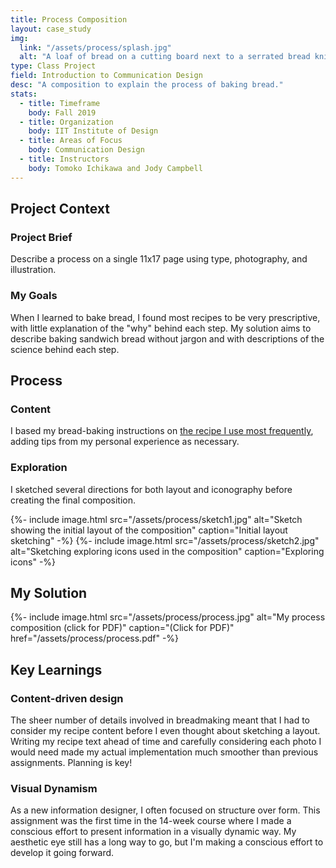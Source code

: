 ```yaml
---
title: Process Composition
layout: case_study
img:
  link: "/assets/process/splash.jpg"
  alt: "A loaf of bread on a cutting board next to a serrated bread knife"
type: Class Project
field: Introduction to Communication Design
desc: "A composition to explain the process of baking bread."
stats:
  - title: Timeframe
    body: Fall 2019
  - title: Organization
    body: IIT Institute of Design
  - title: Areas of Focus
    body: Communication Design
  - title: Instructors
    body: Tomoko Ichikawa and Jody Campbell
---
```

## Project Context
### Project Brief
Describe a process on a single 11x17 page using type, photography, and illustration.

### My Goals
When I learned to bake bread, I found most recipes to be very prescriptive, with little explanation of the "why" behind each step. My solution aims to describe baking sandwich bread without jargon and with descriptions of the science behind each step.

## Process
### Content
I based my bread-baking instructions on [the recipe I use most frequently](https://www.reddit.com/r/YouShouldKnow/comments/2m2rye/ysk_how_to_make_bread/), adding tips from my personal experience as necessary.

### Exploration
I sketched several directions for both layout and iconography before creating the final composition.

<div class="two-col">
  {%- include image.html src="/assets/process/sketch1.jpg" alt="Sketch showing the initial layout of the composition" caption="Initial layout sketching" -%}
  {%- include image.html src="/assets/process/sketch2.jpg" alt="Sketching exploring icons used in the composition" caption="Exploring icons" -%}
</div>

## My Solution
<div>
{%- include image.html src="/assets/process/process.jpg" alt="My process composition (click for PDF)" caption="(Click for PDF)" href="/assets/process/process.pdf" -%}
</div>

## Key Learnings
### Content-driven design
The sheer number of details involved in breadmaking meant that I had to consider my recipe content before I even thought about sketching a layout. Writing my recipe text ahead of time and carefully considering each photo I would need made my actual implementation much smoother than previous assignments. Planning is key!


### Visual Dynamism
As a new information designer, I often focused on structure over form. This assignment was the first time in the 14-week course where I made a conscious effort to present information in a visually dynamic way. My aesthetic eye still has a long way to go, but I'm making a conscious effort to develop it going forward.
